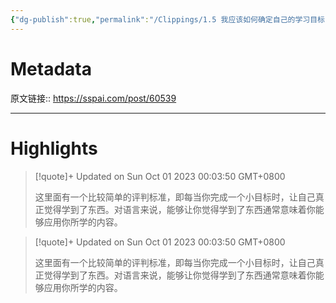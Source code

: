 ```yaml
---
{"dg-publish":true,"permalink":"/Clippings/1.5 我应该如何确定自己的学习目标？ - 少数派 (1)/","tags":["英语学习"]}
---
```



# Metadata

原文链接:: https://sspai.com/post/60539

---

# Highlights

> [!quote]+ Updated on Sun Oct 01 2023 00:03:50 GMT+0800
>
> 这里面有一个比较简单的评判标准，即每当你完成一个小目标时，让自己真正觉得学到了东西。对语言来说，能够让你觉得学到了东西通常意味着你能够应用你所学的内容。

> [!quote]+ Updated on Sun Oct 01 2023 00:03:50 GMT+0800
>
> 这里面有一个比较简单的评判标准，即每当你完成一个小目标时，让自己真正觉得学到了东西。对语言来说，能够让你觉得学到了东西通常意味着你能够应用你所学的内容。
